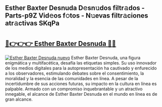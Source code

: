 ## Esther Baxter Desnuda D𝚎sn𝚞dos filtr𝚊dos - Parts-p9Z Vid𝚎os f𝚘tos - N𝚞evas filtr𝚊ciones atr𝚊ctivas SKqPa

# <h2><a href="http://mb4xfh.tromn.icu/?c=Esther+Baxter+Desnuda">🔗👉👉👉 Esther Baxter Desnuda 🔗🔗</a></h2>

[![Esther Baxter Desnuda nuevo](https://i.imgur.com/pEAQMta.gif)](http://mb4xfh.tromn.icu/?c=Esther+Baxter+Desnuda)
Esther Baxter Desnuda, una figura enigmática y multifacética, desafía las etiquetas simples. Su uso innovador de los medios digitales para la autopresentación ha cautivado y enfurecido a los observadores, estimulando debates sobre el consentimiento, la moralidad y la esencia de las comunidades en línea. A pesar de la incertidumbre de sus acciones futuras, su impacto en la cultura en línea es palpable. Armado con un compromiso inquebrantable y un atractivo innegable, el alcance de Esther Baxter Desnuda en el mundo en línea es de gran alcance.
